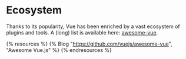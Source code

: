 # Ecosystem

Thanks to its popularity, Vue has been enriched by a vast ecosystem of plugins and tools. A (long) list is available here: [awesome-vue](https://github.com/vuejs/awesome-vue).

{% resources %}
  {% Blog "https://github.com/vuejs/awesome-vue", "Awesome Vue.js" %}
{% endresources %}

